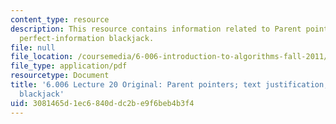 ```yaml
---
content_type: resource
description: This resource contains information related to Parent pointers; text justification,
  perfect-information blackjack.
file: null
file_location: /coursemedia/6-006-introduction-to-algorithms-fall-2011/3081465d1ec6840ddc2be9f6beb4b3f4_MIT6_006F11_lec20_orig.pdf
file_type: application/pdf
resourcetype: Document
title: '6.006 Lecture 20 Original: Parent pointers; text justification, perfect-information
  blackjack'
uid: 3081465d-1ec6-840d-dc2b-e9f6beb4b3f4
---
```

